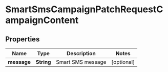 

# SmartSmsCampaignPatchRequestCampaignContent


## Properties

| Name | Type | Description | Notes |
|------------ | ------------- | ------------- | -------------|
|**message** | **String** | Smart SMS message |  [optional] |



